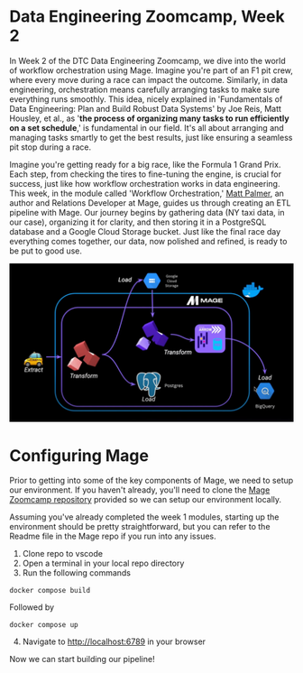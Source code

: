 # Data Engineering Zoomcamp, Week 2

In Week 2 of the DTC Data Engineering Zoomcamp, we dive into the world of workflow orchestration using Mage. Imagine you're part of an F1 pit crew, where every move during a race can impact the outcome. Similarly, in data engineering, orchestration means carefully arranging tasks to make sure everything runs smoothly. This idea, nicely explained in 'Fundamentals of Data Engineering: Plan and Build Robust Data Systems' by Joe Reis, Matt Housley, et al., as '**the process of organizing many tasks to run efficiently on a set schedule**,' is fundamental in our field. It's all about arranging and managing tasks smartly to get the best results, just like ensuring a seamless pit stop during a race.

Imagine you're getting ready for a big race, like the Formula 1 Grand Prix. Each step, from checking the tires to fine-tuning the engine, is crucial for success, just like how workflow orchestration works in data engineering. This week, in the module called 'Workflow Orchestration,' [Matt Palmer](https://www.linkedin.com/in/matt-palmer/), an author and Relations Developer at Mage, guides us through creating an ETL pipeline with Mage. Our journey begins by gathering data (NY taxi data, in our case), organizing it for clarity, and then storing it in a PostgreSQL database and a Google Cloud Storage bucket. Just like the final race day everything comes together, our data, now polished and refined, is ready to be put to good use.

![this week](image/README/week2_roadmap.png)


# Configuring Mage

Prior to getting into some of the key components of Mage, we need to setup our environment. If you haven't already, you'll need to clone the [Mage Zoomcamp repository](https://github.com/mage-ai/mage-zoomcamp) provided so we can setup our environment locally.

Assuming you've already completed the week 1 modules, starting up the environment should be pretty straightforward, but you can refer to the Readme file in the Mage repo if you run into any issues.

1. Clone repo to vscode
2. Open a terminal in your local repo directory
3. Run the following commands

```docker
docker compose build
```

Followed by

```docker
docker compose up
```

4. Navigate to [http://localhost:6789](http://localhost:6789/) in your browser

Now we can start building our pipeline!
